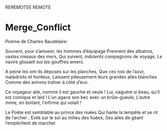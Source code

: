 REREMOTEE
REMOTE
# Merge_Conflict
Poème de Charles Baudelaire:

Souvent, pour s’amuser, les hommes d’équipage
Prennent des albatros, vastes oiseaux des mers,
Qui suivent, indolents compagnons de voyage,
Le navire glissant sur les gouffres amers.

A peine les ont-ils déposés sur les planches,
Que ces rois de l’azur, maladroits et honteux,
Laissent piteusement leurs grandes ailes blanches
Comme des avirons traîner à côté d’eux.

Ce voyageur ailé, comme il est gauche et veule !
Lui, naguère si beau, qu’il est comique et laid !
L’un agace son bec avec un brûle-gueule,
L’autre mime, en boitant, l’infirme qui volait !

Le Poète est semblable au prince des nuées
Qui hante la tempête et se rit de l’archer ;
Exilé sur le sol au milieu des huées,
Ses ailes de géant l’empêchent de marcher.
